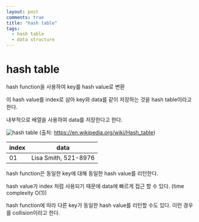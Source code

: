```yaml
---
layout: post
comments: true
title: "hash table"
tags:
  - hash table
  - data structure
---
```


# hash table

hash function을 사용하여 key를 hash value로 변환

이 hash value를 index로 삼아 key와 data를 같이 저장하는 것을 hash table이라고 한다.

내부적으로 배열을 사용하여 data를 저장한다고 한다.

![hash table](http://drive.google.com/uc?export=view&id=1WrFHNpnzQ7qkQoAt80RFxHq1Obivj8Hv)
(출처: https://en.wikipedia.org/wiki/Hash_table)

|index|data|
|---|---|
|01 | Lisa Smith, 521-8976 |

hash function은 동일한 key에 대해 동일한 hash value를 리턴한다.

hash value가 index 처럼 사용되기 때문에 data에 빠르게 접근 할 수 있다. (time complexity O(1))

hash function에 따라 다른 key가 동일한 hash value를 리턴할 수도 있다. 이런 경우를 collision이라고 한다.
